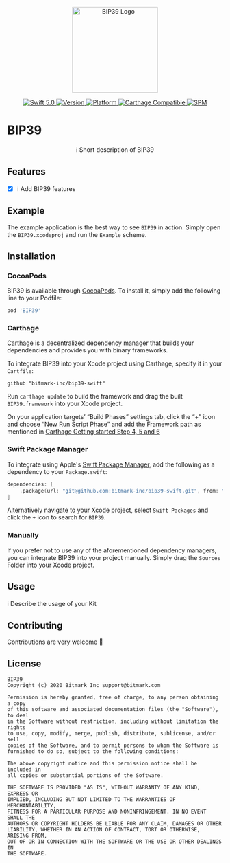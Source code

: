 <p align="center">
   <img width="200" src="https://raw.githubusercontent.com/SvenTiigi/SwiftKit/gh-pages/readMeAssets/SwiftKitLogo.png" alt="BIP39 Logo">
</p>

<p align="center">
   <a href="https://developer.apple.com/swift/">
      <img src="https://img.shields.io/badge/Swift-5.0-orange.svg?style=flat" alt="Swift 5.0">
   </a>
   <a href="http://cocoapods.org/pods/BIP39">
      <img src="https://img.shields.io/cocoapods/v/BIP39.svg?style=flat" alt="Version">
   </a>
   <a href="http://cocoapods.org/pods/BIP39">
      <img src="https://img.shields.io/cocoapods/p/BIP39.svg?style=flat" alt="Platform">
   </a>
   <a href="https://github.com/Carthage/Carthage">
      <img src="https://img.shields.io/badge/Carthage-compatible-4BC51D.svg?style=flat" alt="Carthage Compatible">
   </a>
   <a href="https://github.com/apple/swift-package-manager">
      <img src="https://img.shields.io/badge/Swift%20Package%20Manager-compatible-brightgreen.svg" alt="SPM">
   </a>
</p>

# BIP39

<p align="center">
ℹ️ Short description of BIP39
</p>

## Features

- [x] ℹ️ Add BIP39 features

## Example

The example application is the best way to see `BIP39` in action. Simply open the `BIP39.xcodeproj` and run the `Example` scheme.

## Installation

### CocoaPods

BIP39 is available through [CocoaPods](http://cocoapods.org). To install
it, simply add the following line to your Podfile:

```bash
pod 'BIP39'
```

### Carthage

[Carthage](https://github.com/Carthage/Carthage) is a decentralized dependency manager that builds your dependencies and provides you with binary frameworks.

To integrate BIP39 into your Xcode project using Carthage, specify it in your `Cartfile`:

```ogdl
github "bitmark-inc/bip39-swift"
```

Run `carthage update` to build the framework and drag the built `BIP39.framework` into your Xcode project. 

On your application targets’ “Build Phases” settings tab, click the “+” icon and choose “New Run Script Phase” and add the Framework path as mentioned in [Carthage Getting started Step 4, 5 and 6](https://github.com/Carthage/Carthage/blob/master/README.md#if-youre-building-for-ios-tvos-or-watchos)

### Swift Package Manager

To integrate using Apple's [Swift Package Manager](https://swift.org/package-manager/), add the following as a dependency to your `Package.swift`:

```swift
dependencies: [
    .package(url: "git@github.com:bitmark-inc/bip39-swift.git", from: "1.0.0")
]
```

Alternatively navigate to your Xcode project, select `Swift Packages` and click the `+` icon to search for `BIP39`.

### Manually

If you prefer not to use any of the aforementioned dependency managers, you can integrate BIP39 into your project manually. Simply drag the `Sources` Folder into your Xcode project.

## Usage

ℹ️ Describe the usage of your Kit

## Contributing
Contributions are very welcome 🙌

## License

```
BIP39
Copyright (c) 2020 Bitmark Inc support@bitmark.com

Permission is hereby granted, free of charge, to any person obtaining a copy
of this software and associated documentation files (the "Software"), to deal
in the Software without restriction, including without limitation the rights
to use, copy, modify, merge, publish, distribute, sublicense, and/or sell
copies of the Software, and to permit persons to whom the Software is
furnished to do so, subject to the following conditions:

The above copyright notice and this permission notice shall be included in
all copies or substantial portions of the Software.

THE SOFTWARE IS PROVIDED "AS IS", WITHOUT WARRANTY OF ANY KIND, EXPRESS OR
IMPLIED, INCLUDING BUT NOT LIMITED TO THE WARRANTIES OF MERCHANTABILITY,
FITNESS FOR A PARTICULAR PURPOSE AND NONINFRINGEMENT. IN NO EVENT SHALL THE
AUTHORS OR COPYRIGHT HOLDERS BE LIABLE FOR ANY CLAIM, DAMAGES OR OTHER
LIABILITY, WHETHER IN AN ACTION OF CONTRACT, TORT OR OTHERWISE, ARISING FROM,
OUT OF OR IN CONNECTION WITH THE SOFTWARE OR THE USE OR OTHER DEALINGS IN
THE SOFTWARE.
```
